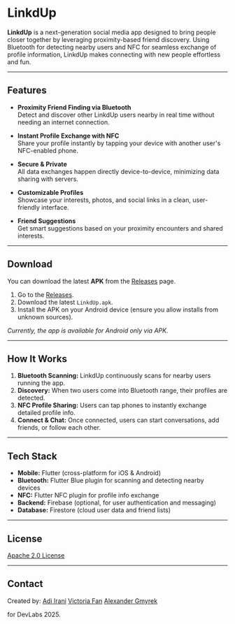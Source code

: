 # LinkdUp

**LinkdUp** is a next-generation social media app designed to bring people closer together by leveraging proximity-based friend discovery. Using Bluetooth for detecting nearby users and NFC for seamless exchange of profile information, LinkdUp makes connecting with new people effortless and fun.

---

## Features

- **Proximity Friend Finding via Bluetooth**  
  Detect and discover other LinkdUp users nearby in real time without needing an internet connection.

- **Instant Profile Exchange with NFC**  
  Share your profile instantly by tapping your device with another user's NFC-enabled phone.

- **Secure & Private**  
  All data exchanges happen directly device-to-device, minimizing data sharing with servers.

- **Customizable Profiles**  
  Showcase your interests, photos, and social links in a clean, user-friendly interface.

- **Friend Suggestions**  
  Get smart suggestions based on your proximity encounters and shared interests.

---

## Download

You can download the latest **APK** from the [Releases](https://github.com/adiirani/linkdup/releases) page.

1. Go to the [Releases](https://github.com/adiirani/linkdup/releases).  
2. Download the latest `LinkdUp.apk`.  
3. Install the APK on your Android device (ensure you allow installs from unknown sources).

*Currently, the app is available for Android only via APK.*

---

## How It Works

1. **Bluetooth Scanning:** LinkdUp continuously scans for nearby users running the app.  
2. **Discovery:** When two users come into Bluetooth range, their profiles are detected.  
3. **NFC Profile Sharing:** Users can tap phones to instantly exchange detailed profile info.  
4. **Connect & Chat:** Once connected, users can start conversations, add friends, or follow each other.

---

## Tech Stack

- **Mobile:** Flutter (cross-platform for iOS & Android)  
- **Bluetooth:** Flutter Blue plugin for scanning and detecting nearby devices  
- **NFC:** Flutter NFC plugin for profile info exchange  
- **Backend:** Firebase (optional, for user authentication and messaging)  
- **Database:** Firestore (cloud user data and friend lists)  

---

## License

[Apache 2.0 License](LICENSE)

---

## Contact

Created by:
[Adi Irani](https://github.com/adiirani)
[Victoria Fan](https://github.com/vickydee)
[Alexander Gmyrek](https://github.com/Alexander-Gmyrek)

for DevLabs 2025.
